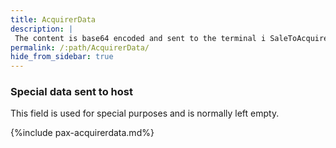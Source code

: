 ```yaml
---
title: AcquirerData
description: |
 The content is base64 encoded and sent to the terminal i SaleToAcquirerData in a PaymentRequest
permalink: /:path/AcquirerData/
hide_from_sidebar: true
---
```

### Special data sent to host

This field is used for special purposes and is normally left empty.

{%include pax-acquirerdata.md%}
